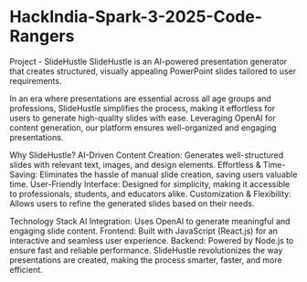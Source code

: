 # HackIndia-Spark-3-2025-Code-Rangers
Project - SlideHustle
SlideHustle is an AI-powered presentation generator that creates structured, visually appealing PowerPoint slides tailored to user requirements.

In an era where presentations are essential across all age groups and professions, SlideHustle simplifies the process, making it effortless for users to generate high-quality slides with ease. Leveraging OpenAI for content generation, our platform ensures well-organized and engaging presentations.

Why SlideHustle?
AI-Driven Content Creation: Generates well-structured slides with relevant text, images, and design elements.
Effortless & Time-Saving: Eliminates the hassle of manual slide creation, saving users valuable time.
User-Friendly Interface: Designed for simplicity, making it accessible to professionals, students, and educators alike.
Customization & Flexibility: Allows users to refine the generated slides based on their needs.

Technology Stack
AI Integration: Uses OpenAI to generate meaningful and engaging slide content.
Frontend: Built with JavaScript (React.js) for an interactive and seamless user experience.
Backend: Powered by Node.js to ensure fast and reliable performance.
SlideHustle revolutionizes the way presentations are created, making the process smarter, faster, and more efficient. 
